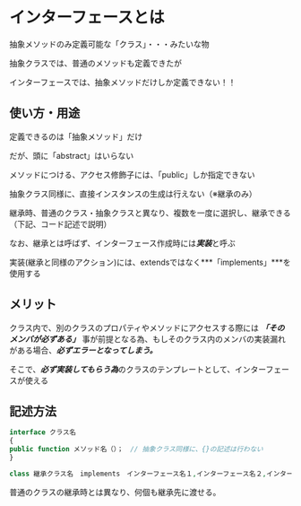 # インターフェースとは

抽象メソッドのみ定義可能な「クラス」・・・みたいな物

抽象クラスでは、普通のメソッドも定義できたが

インターフェースでは、抽象メソッドだけしか定義できない！！

## 使い方・用途

定義できるのは「抽象メソッド」だけ

だが、頭に「abstract」はいらない

メソッドにつける、アクセス修飾子には、「public」しか指定できない

抽象クラス同様に、直接インスタンスの生成は行えない（※継承のみ）

継承時、普通のクラス・抽象クラスと異なり、複数を一度に選択し、継承できる（下記、コード記述で説明）

なお、継承とは呼ばず、インターフェース作成時には***実装***と呼ぶ

実装(継承と同様のアクション)には、extendsではなく***「implements」***を使用する

## メリット

クラス内で、別のクラスのプロパティやメソッドにアクセスする際には ***「そのメンバが必ずある」*** 事が前提となる為、もしそのクラス内のメンバの実装漏れがある場合、***必ずエラーとなってしまう。***

そこで、***必ず実装してもらう為***のクラスのテンプレートとして、インターフェースが使える

## 記述方法

```php
interface クラス名
{
public function メソッド名（）；　// 抽象クラス同様に、{}の記述は行わない
}
```

```php
class 継承クラス名　implements　インターフェース名１,インターフェース名２,インターフェース名３、
```

普通のクラスの継承時とは異なり、何個も継承先に渡せる。
